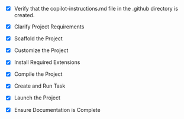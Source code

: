 <!-- Use this file to provide workspace-specific custom instructions to Copilot. For more details, visit https://code.visualstudio.com/docs/copilot/copilot-customization#_use-a-githubcopilotinstructionsmd-file -->
- [x] Verify that the copilot-instructions.md file in the .github directory is created.

- [x] Clarify Project Requirements
	<!-- Sistema de gestión de almacén con React, TypeScript y Tailwind CSS para vender, mostrar ventas, generar stock y control de inventario de bebidas, comestibles y artículos de limpieza. Diseño modo oscuro estilo ChatGPT. -->

- [x] Scaffold the Project
	<!-- Proyecto creado con Vite + React + TypeScript. Estructura base generada correctamente. -->

- [x] Customize the Project
	<!-- Sistema de gestión de almacén personalizado creado con componentes React, TypeScript, Tailwind CSS, React Router y Lucide React. Incluye páginas para Dashboard, Productos, Ventas, Stock y Reportes con diseño modo oscuro. -->

- [x] Install Required Extensions
	<!-- No se requieren extensiones adicionales para este proyecto. -->

- [x] Compile the Project
	<!-- Proyecto compilado exitosamente sin errores. Build completado con TypeScript y Vite. -->

- [x] Create and Run Task
	<!-- Tarea de desarrollo creada y ejecutada. Servidor corriendo en http://localhost:5174/ -->

- [x] Launch the Project
	<!-- Proyecto lanzado exitosamente. Servidor de desarrollo ejecutándose en http://localhost:5174/ -->

- [x] Ensure Documentation is Complete
	<!-- README.md actualizado con documentación completa del proyecto. Copilot-instructions.md completado. -->
